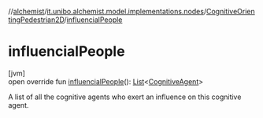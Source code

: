 //[alchemist](../../../index.md)/[it.unibo.alchemist.model.implementations.nodes](../index.md)/[CognitiveOrientingPedestrian2D](index.md)/[influencialPeople](influencial-people.md)

# influencialPeople

[jvm]\
open override fun [influencialPeople](influencial-people.md)(): [List](https://kotlinlang.org/api/latest/jvm/stdlib/kotlin.collections/-list/index.html)<[CognitiveAgent](../../it.unibo.alchemist.model.cognitiveagents/-cognitive-agent/index.md)>

A list of all the cognitive agents who exert an influence on this cognitive agent.
